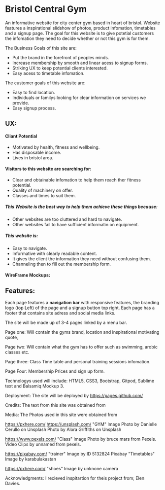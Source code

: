 # Bristol Central Gym

An informative website for city center gym based in heart of bristol.
Website features a inspirational slidshow of photos, product infomation, timetables and a signup page.
The goal for this website is to give potetial customers the infomation they need to decide whether or not this gym is for them.

The Business Goals of this site are:
* Put the brand in the forefront of peoples minds.
* Increase membership by smooth and linear acess to signup forms.
* Striking UX to keep potential clients interested.
* Easy acess to timetable infomation.

The customer goals of this website are:
* Easy to find location.
* Individuals or familys looking for clear information on services we provide.
* Easy signup process.

## UX:

#### Cliant Potential
* Motivated by health, fitness and wellbeing.
* Has disposable income.
* Lives in bristol area.

#### Visitors to this website are searching for:
* Clear and obtainable infomation to help them reach ther fitness potential.
* Quality of machinery on offer.
* Classes and times to suit them.


##### This Website is the best way to help them achieve these things because:
* Other websites are too cluttered and hard to navigate.
* Other websites fail to have sufficient informatin on equipment.

##### This website is:
* Easy to navigate.
* Informative with clearly readable content.
* It gives the client the information they need without confusing them.
* Channeling then to fill out the membership form.
    
#### WireFrame Mockups:


## Features:

Each page features a **navigation bar** with responsive features, the branding logo (top Left) of the page and a signup button top right. Each page has a footer that contains site adress and social media links.

The site will be made up of 3-4 pages linked by a menu bar.

Page one:
Will contain the gyms brand, location and inspirational motivating quote,

Page two:
Will contain what the gym has to offer such as swimming, arobic classes etc.

Page three:
Class Time table and personal training sessions infomation.

Page Four:
Membership Prices and sign up form.

Technologys used will include:
HTML5, CSS3, Bootstrap, Gitpod, Sublime text and Balsamiq Mockup 3.

Deployment: The site will be deployed by 
https://pages.github.com/

Credits:
The text from this site was obtained from


Media: The Photos used in this site were obtained from

https://pxhere.com/
https://unsplash.com/
"GYM" Image Photo by Danielle Cerullo on Unsplash
Photo by Alora Griffiths on Unsplash

https://www.pexels.com/
"Class" Image Photo by bruce mars from Pexels.
Video Clips by unnamed from pexels.

https://pixabay.com/
"trainer" Image by ID 5132824 Pixabay
"Timetables" Image by karabulakastan

https://pxhere.com/
"shoes" Image by unknone camera 

Acknowledgments:
I recieved inspitartion for theis project from;
Elen Davies.





